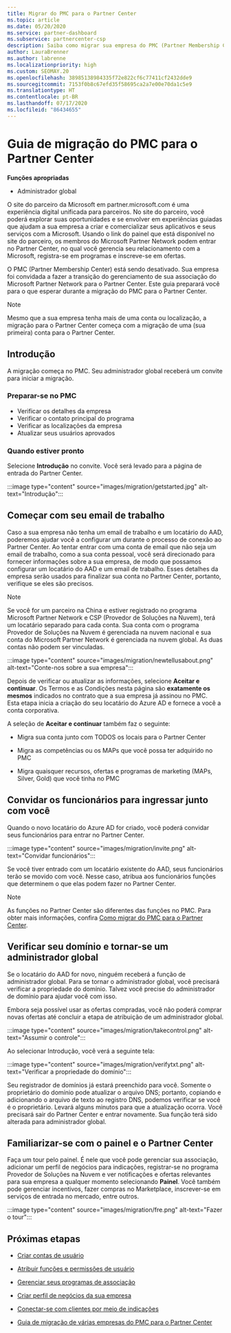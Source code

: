 ```yaml
---
title: Migrar do PMC para o Partner Center
ms.topic: article
ms.date: 05/20/2020
ms.service: partner-dashboard
ms.subservice: partnercenter-csp
description: Saiba como migrar sua empresa do PMC (Partner Membership Center) para o Partner Center.
author: LauraBrenner
ms.author: labrenne
ms.localizationpriority: high
ms.custom: SEOMAY.20
ms.openlocfilehash: 38985138984335f72e822cf6c77411cf2432dde9
ms.sourcegitcommit: 7153f0b8c67efd35f58695ca2a7e00e70da1c5e9
ms.translationtype: HT
ms.contentlocale: pt-BR
ms.lasthandoff: 07/17/2020
ms.locfileid: "86434655"
---
```

# <a name="guide-to-migrating-from-pmc-to-partner-center"></a>Guia de migração do PMC para o Partner Center

**Funções apropriadas**

- Administrador global

O site do parceiro da Microsoft em partner.microsoft.com é uma experiência digital unificada para parceiros. No site do parceiro, você poderá explorar suas oportunidades e se envolver em experiências guiadas que ajudam a sua empresa a criar e comercializar seus aplicativos e seus serviços com a Microsoft. Usando o link do painel que está disponível no site do parceiro, os membros do Microsoft Partner Network podem entrar no Partner Center, no qual você gerencia seu relacionamento com a Microsoft, registra-se em programas e inscreve-se em ofertas.

O PMC (Partner Membership Center) está sendo desativado. Sua empresa foi convidada a fazer a transição do gerenciamento de sua associação do Microsoft Partner Network para o Partner Center. Este guia preparará você para o que esperar durante a migração do PMC para o Partner Center.

>[!NOTE]
>Mesmo que a sua empresa tenha mais de uma conta ou localização, a migração para o Partner Center começa com a migração de uma (sua primeira) conta para o Partner Center.

## <a name="get-started"></a>Introdução

A migração começa no PMC. Seu administrador global receberá um convite para iniciar a migração.

### <a name="prepare-in-pmc"></a>Preparar-se no PMC

- Verificar os detalhes da empresa
- Verificar o contato principal do programa
- Verificar as localizações da empresa
- Atualizar seus usuários aprovados

### <a name="when-youre-ready"></a>Quando estiver pronto

Selecione **Introdução** no convite. Você será levado para a página de entrada do Partner Center.

:::image type="content" source="images/migration/getstarted.jpg" alt-text="Introdução":::

## <a name="start-with-your-work-email"></a>Começar com seu email de trabalho

Caso a sua empresa não tenha um email de trabalho e um locatário do AAD, poderemos ajudar você a configurar um durante o processo de conexão ao Partner Center. Ao tentar entrar com uma conta de email que não seja um email de trabalho, como a sua conta pessoal, você será direcionado para fornecer informações sobre a sua empresa, de modo que possamos configurar um locatário do AAD e um email de trabalho. Esses detalhes da empresa serão usados para finalizar sua conta no Partner Center, portanto, verifique se eles são precisos.

>[!NOTE]
>Se você for um parceiro na China e estiver registrado no programa Microsoft Partner Network e CSP (Provedor de Soluções na Nuvem), terá um locatário separado para cada conta. Sua conta com o programa Provedor de Soluções na Nuvem é gerenciada na nuvem nacional e sua conta do Microsoft Partner Network é gerenciada na nuvem global. As duas contas não podem ser vinculadas.

:::image type="content" source="images/migration/newtellusabout.png" alt-text="Conte-nos sobre a sua empresa":::

Depois de verificar ou atualizar as informações, selecione **Aceitar e continuar**.
Os Termos e as Condições nesta página são **exatamente os mesmos** indicados no contrato que a sua empresa já assinou no PMC.  
Esta etapa inicia a criação do seu locatário do Azure AD e fornece a você a conta corporativa.

A seleção de **Aceitar e continuar** também faz o seguinte:

- Migra sua conta junto com TODOS os locais para o Partner Center

- Migra as competências ou os MAPs que você possa ter adquirido no PMC

- Migra quaisquer recursos, ofertas e programas de marketing (MAPs, Silver, Gold) que você tinha no PMC

## <a name="invite-employees-to-join-you"></a>Convidar os funcionários para ingressar junto com você

Quando o novo locatário do Azure AD for criado, você poderá convidar seus funcionários para entrar no Partner Center.

:::image type="content" source="images/migration/invite.png" alt-text="Convidar funcionários":::

Se você tiver entrado com um locatário existente do AAD, seus funcionários terão se movido com você. Nesse caso, atribua aos funcionários funções que determinem o que elas podem fazer no Partner Center. 

>[!NOTE] 
>As funções no Partner Center são diferentes das funções no PMC. Para obter mais informações, confira [Como migrar do PMC para o Partner Center](move-pmc-pc-map.md).

## <a name="verify-your-domain-and-become-a-global-admin"></a>Verificar seu domínio e tornar-se um administrador global  

Se o locatário do AAD for novo, ninguém receberá a função de administrador global. Para se tornar o administrador global, você precisará verificar a propriedade do domínio. Talvez você precise do administrador de domínio para ajudar você com isso.

Embora seja possível usar as ofertas compradas, você não poderá comprar novas ofertas até concluir a etapa de atribuição de um administrador global.

:::image type="content" source="images/migration/takecontrol.png" alt-text="Assumir o controle":::

Ao selecionar Introdução, você verá a seguinte tela:

:::image type="content" source="images/migration/verifytxt.png" alt-text="Verificar a propriedade do domínio":::

Seu registrador de domínios já estará preenchido para você. Somente o proprietário do domínio pode atualizar o arquivo DNS; portanto, copiando e adicionando o arquivo de texto ao registro DNS, podemos verificar se você é o proprietário. Levará alguns minutos para que a atualização ocorra. Você precisará sair do Partner Center e entrar novamente. Sua função terá sido alterada para administrador global.

## <a name="get-acquainted-with-your-dashboard-and-partner-center"></a>Familiarizar-se com o painel e o Partner Center

Faça um tour pelo painel. É nele que você pode gerenciar sua associação, adicionar um perfil de negócios para indicações, registrar-se no programa Provedor de Soluções na Nuvem e ver notificações e ofertas relevantes para sua empresa a qualquer momento selecionando **Painel**. Você também pode gerenciar incentivos, fazer compras no Marketplace, inscrever-se em serviços de entrada no mercado, entre outros.  

:::image type="content" source="images/migration/fre.png" alt-text="Fazer o tour":::

## <a name="next-steps"></a>Próximas etapas

- [Criar contas de usuário](create-user-accounts-and-set-permissions.md)

- [Atribuir funções e permissões de usuário](permissions-overview.md)

- [Gerenciar seus programas de associação](renew-mpn-offers.md)

- [Criar perfil de negócios da sua empresa](create-a-marketing-profile.md)

- [Conectar-se com clientes por meio de indicações](responding-to-referrals.md)

- [Guia de migração de várias empresas do PMC para o Partner Center](move-multiple-companies.md)
